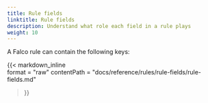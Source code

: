 ```yaml
---
title: Rule fields
linktitle: Rule fields
description: Understand what role each field in a rule plays
weight: 10
---
```


A Falco rule can contain the following keys:

{{< markdown_inline  
    format = "raw"
    contentPath = "docs/reference/rules/rule-fields/rule-fields.md"
>}}
